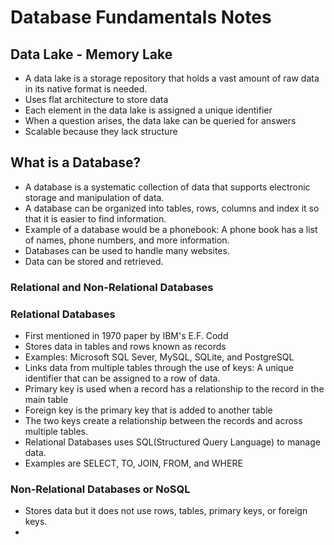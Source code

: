 # Database Fundamentals Notes
## Data Lake - Memory Lake
* A data lake is a storage repository that holds a vast amount of raw data in its native format is needed.
* Uses flat architecture to store data
* Each element in the data lake is assigned a unique identifier 
* When a question arises, the data lake can be queried for answers
* Scalable because they lack structure

## What is a Database?
* A database is a systematic collection of data that supports electronic storage and manipulation of data.
* A database can be organized into tables, rows, columns and index it so that it is easier to find information.
* Example of a database would be a phonebook: A phone book has a list of names, phone numbers, and more information. 
* Databases can be used to handle many websites.
* Data can be stored and retrieved.

### Relational and Non-Relational Databases

### Relational Databases
 * First mentioned in 1970 paper by IBM's E.F. Codd
 * Stores data in tables and rows known as records
 * Examples: Microsoft SQL Sever, MySQL, SQLite, and PostgreSQL
 * Links data from multiple tables through the use of keys: A unique identifier that can be assigned to a row of data.
 * Primary key is used when a record has a relationship to the record in the main table
 * Foreign key is the primary key that is added to another table
 * The two keys create a relationship between the records and across multiple tables.
 * Relational Databases uses SQL(Structured Query Language) to manage data. 
 * Examples are SELECT, TO, JOIN, FROM, and WHERE
 
### Non-Relational Databases or NoSQL
 * Stores data but it does not use rows, tables, primary keys, or foreign keys.
 * 


